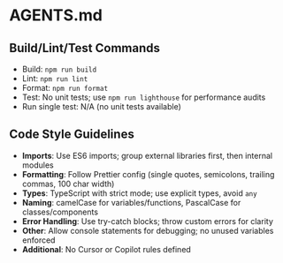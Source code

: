 # AGENTS.md

## Build/Lint/Test Commands

- Build: `npm run build`
- Lint: `npm run lint`
- Format: `npm run format`
- Test: No unit tests; use `npm run lighthouse` for performance audits
- Run single test: N/A (no unit tests available)

## Code Style Guidelines

- **Imports**: Use ES6 imports; group external libraries first, then internal modules
- **Formatting**: Follow Prettier config (single quotes, semicolons, trailing commas, 100 char width)
- **Types**: TypeScript with strict mode; use explicit types, avoid `any`
- **Naming**: camelCase for variables/functions, PascalCase for classes/components
- **Error Handling**: Use try-catch blocks; throw custom errors for clarity
- **Other**: Allow console statements for debugging; no unused variables enforced
- **Additional**: No Cursor or Copilot rules defined
